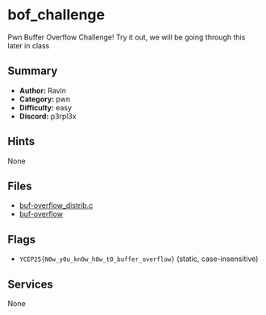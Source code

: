 
# bof_challenge
Pwn Buffer Overflow Challenge! Try it out, we will be going through this later in class


## Summary
- **Author:** Ravin
- **Category:** pwn
- **Difficulty:** easy
- **Discord:** p3rpl3x

## Hints
None

## Files
- [buf-overflow_distrib.c](<dist/buf-overflow_distrib.c>)
- [buf-overflow](<dist/buf-overflow>)

## Flags
- `YCEP25{N0w_y0u_kn0w_h0w_t0_buffer_overflow}` (static, case-insensitive)

## Services
None
